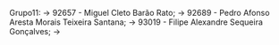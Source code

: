 Grupo11:
 -> 92657 - Miguel Cleto Barão Rato;
 -> 92689 - Pedro Afonso Aresta Morais Teixeira Santana;
 -> 93019 - Filipe Alexandre Sequeira Gonçalves;
 ->


